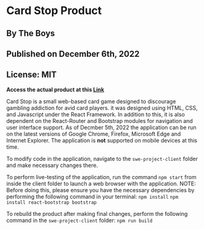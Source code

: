 # Card Stop Product

## By The Boys

## Published on December 6th, 2022

## License: MIT

**Access the actual product at this [Link]()**

Card Stop is a small web-based card game designed to discourage gambling addiction for avid card players. it was designed using HTML, CSS, and Javascript under the React Framework. In addition to this, it  is also dependent on the React-Router and Bootstrap modules for navigation and user interface support. As of Decmber 5th, 2022 the application can be run on the latest versions of Google Chrome, Firefox, Microsoft Edge and Internet Explorer. The application is **not** supported on mobile devices at this time.

To modify code in the application, navigate to the `swe-project-client` folder and make necessary changes there.

To perform live-testing of the application, run the command `npm start` from inside the client folder to launch a web browser with the application.
NOTE: Before doing this, please ensure you have the necessary dependencies by performing the following command in your terminal:
`npm install`
`npm install react-bootstrap bootstrap`

To rebuild the product after making final changes, perform the following command in the `swe-project-client` folder:
`npm run build`
